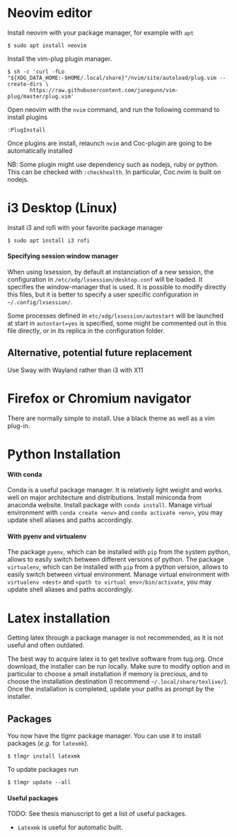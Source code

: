 # Neovim editor
Install neovim with your package manager, for example with `apt`
```shell
$ sudo apt install neovim
```

Install the vim-plug plugin manager.
```shell
$ sh -c 'curl -fLo "${XDG_DATA_HOME:-$HOME/.local/share}"/nvim/site/autoload/plug.vim --create-dirs \
       https://raw.githubusercontent.com/junegunn/vim-plug/master/plug.vim'
```

Open neovim with the `nvim` command, and run the following command to install plugins
```vim
:PlugInstall
```
Once plugins are install, relaunch `nvim` and Coc-plugin are going to be automatically installed

NB: Some plugin might use dependency such as nodejs, ruby or python.
This can be checked with `:checkhealth`. In particular, Coc.nvim is built on nodejs.

# i3 Desktop (Linux)
Install i3 and rofi with your favorite package manager
```shell
$ sudo apt install i3 rofi
```

#### Specifying session window manager
When using lxsession, by default at instanciation of a new session, the configuration in `/etc/xdg/lxsession/desktop.conf` will be loaded.
It specifies the window-manager that is used.
It is possible to modify directly this files, but it is better to specify a user specific configuration in `~/.config/lxsession/`.

Some processes defined in `etc/xdg/lxsession/autostart` will be launched at start in `autostart=yes` is specified, some might be commented out in this file directly, or in its replica in the configuration folder.

## Alternative, potential future replacement
Use Sway with Wayland rather than i3 with X11

# Firefox or Chromium navigator
There are normally simple to install.
Use a black theme as well as a vim plug-in.

# Python Installation
#### With conda
Conda is a useful package manager. It is relatively light weight and works well on major architecture and distributions.
Install miniconda from anaconda website. 
Install package with `conda install`. 
Manage virtual environment with `conda create <env>` and `conda activate <env>`, you may update shell aliases and paths accordingly.

#### With pyenv and virtualenv
The package `pyenv`, which can be installed with `pip` from the system python, allows to easily switch between different versions of python.
The package `virtualenv`, which can be installed with `pip` from a python version, allows to easily switch between virtual environment.
Manage virtual environment with `virtualenv <dest>` and `<path to virtual env>/bin/activate`, you may update shell aliases and paths accordingly.

# Latex installation

Getting latex through a package manager is not recommended, as it is not useful and often outdated.

The best way to acquire latex is to get texlive software from tug.org.
Once download, the installer can be run locally.
Make sure to modify option and in particular to choose a small installation if memory is precious, and to choose the installation destination (I recommend `~/.local/share/texlive/`).
Once the installation is completed, update your paths as prompt by the installer.

## Packages
You now have the tlgmr package manager.
You can use it to install packages (*e.g.* for `latexmk`).
```shell
$ tlmgr install latexmk
```
To update packages run
```shell
$ tlmgr update --all
```

#### Useful packages
TODO: See thesis manuscript to get a list of useful packages.
- `Latexmk` is useful for automatic built.


